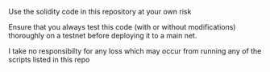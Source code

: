 Use the solidity code in this repository at your own risk

Ensure that you always test this code (with or without modifications) thoroughly on a testnet before deploying it to a main net. 

I take no responsibilty for any loss which may occur from running any of the scripts listed in this repo
